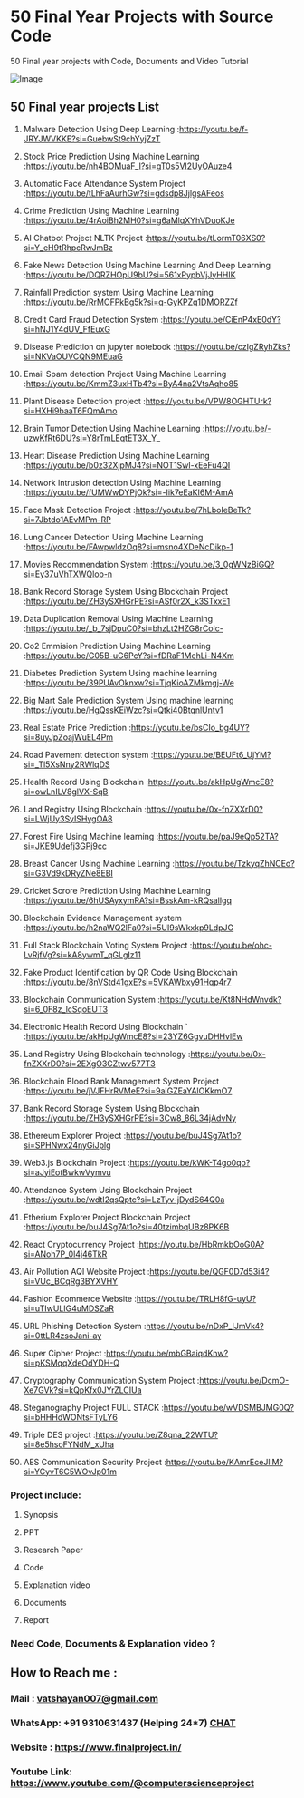 # 50 Final Year Projects with Source Code
50 Final year projects with Code, Documents and Video Tutorial

![Image](https://github.com/user-attachments/assets/bfb76e0a-9d2e-4ba2-9abb-75027783faed)

## 50 Final year projects List 

1. Malware Detection Using Deep Learning                        :https://youtu.be/f-JRYJWVKKE?si=GuebwSt9chYyjZzT

2. Stock Price Prediction Using Machine Learning                :https://youtu.be/nh4BOMuaF_I?si=gT0s5Vl2UyOAuze4
3. Automatic Face Attendance System Project                     :https://youtu.be/tLhFaAurhGw?si=gdsdp8JjlgsAFeos
4. Crime Prediction Using Machine Learning                      :https://youtu.be/4rAoiBh2MH0?si=g6aMlqXYhVDuoKJe
5. AI Chatbot Project NLTK Project                              :https://youtu.be/tLormT06XS0?si=Y_eH9tRhpcRwJmBz
6. Fake News Detection Using Machine Learning And Deep Learning :https://youtu.be/DQRZHOpU9bU?si=561xPypbVjJyHHIK
7. Rainfall Prediction system Using Machine Learning            :https://youtu.be/RrMOFPkBg5k?si=q-GyKPZq1DMORZZf
8. Credit Card Fraud Detection System                           :https://youtu.be/CiEnP4xE0dY?si=hNJ1Y4dUV_FfEuxG
9. Disease Prediction on jupyter notebook                       :https://youtu.be/czIgZRyhZks?si=NKVaOUVCQN9MEuaG
10. Email Spam detection Project Using Machine Learning         :https://youtu.be/KmmZ3uxHTb4?si=ByA4na2VtsAqho85
11. Plant Disease Detection project                             :https://youtu.be/VPW8OGHTUrk?si=HXHi9baaT6FQmAmo
12. Brain Tumor Detection Using Machine Learning                :https://youtu.be/-uzwKfRt6DU?si=Y8rTmLEqtET3X_Y_
13. Heart Disease Prediction Using Machine Learning             :https://youtu.be/b0z32XjpMJ4?si=NOT1Swl-xEeFu4QI 
14. Network Intrusion detection Using Machine Learning          :https://youtu.be/fUMWwDYPjOk?si=-Iik7eEaKI6M-AmA
15. Face Mask Detection Project                                 :https://youtu.be/7hLboIeBeTk?si=7Jbtdo1AEvMPm-RP
16. Lung Cancer Detection Using Machine Learning                :https://youtu.be/FAwpwldzOq8?si=msno4XDeNcDikp-1
17. Movies Recommendation System                                :https://youtu.be/3_0gWNzBiGQ?si=Ey37uVhTXWQlob-n
18. Bank Record Storage System Using Blockchain Project         :https://youtu.be/ZH3ySXHGrPE?si=ASf0r2X_k3STxxE1 
19. Data Duplication Removal Using Machine Learning             :https://youtu.be/_b_7sjDpuC0?si=bhzLt2HZG8rColc- 
20. Co2 Emmision Prediction Using Machine Learning              :https://youtu.be/G05B-uG6PcY?si=fDRaF1MehLi-N4Xm
21. Diabetes Prediction System Using machine learning           :https://youtu.be/39PUAvOknxw?si=TjqKioAZMkmgj-We
22. Big Mart Sale Prediction System Using machine learning      :https://youtu.be/HgQssKEiWzc?si=Qtki40BtqnlUntv1
23. Real Estate Price Prediction                                :https://youtu.be/bsCIo_bg4UY?si=8uyJpZoajWuEL4Pm
24. Road Pavement detection system                              :https://youtu.be/BEUFt6_UjYM?si=_Tl5XsNny2RWlqDS
25. Health Record Using Blockchain                              :https://youtu.be/akHpUgWmcE8?si=owLnILV8glVX-SqB
26. Land Registry Using Blockchain                              :https://youtu.be/0x-fnZXXrD0?si=LWjUy3SyISHygOA8
27. Forest Fire Using Machine learning                          :https://youtu.be/paJ9eQp52TA?si=JKE9Udefj3GPj9cc
28. Breast Cancer Using Machine Learning                        :https://youtu.be/TzkyqZhNCEo?si=G3Vd9kDRyZNe8EBI
29. Cricket Scrore Prediction Using Machine Learning            :https://youtu.be/6hUSAyxymRA?si=BsskAm-kRQsalIgq
30. Blockchain Evidence Management system                       :https://youtu.be/h2naWQ2lFa0?si=5UI9sWkxkp9LdpJG
31. Full Stack Blockchain Voting System Project	                :https://youtu.be/ohc-LvRjfVg?si=kA8ywmT_qGLgIz11
32. Fake Product Identification by QR Code Using Blockchain	    :https://youtu.be/8nVStd41gxE?si=5VKAWbxy91Hqp4r7
33. Blockchain Communication System	                            :https://youtu.be/Kt8NHdWnvdk?si=6_0F8z_lcSqoEUT3
34. Electronic Health Record Using Blockchain	`               :https://youtu.be/akHpUgWmcE8?si=23YZ6GgvuDHHvlEw
35. Land Registry Using Blockchain technology	                :https://youtu.be/0x-fnZXXrD0?si=2EXgO3CZtwv577T3
36. Blockchain Blood Bank Management System Project	            :https://youtu.be/jVJFHrRVMeE?si=9alGZEaYAlOKkmO7
37. Bank Record Storage System Using Blockchain	                :https://youtu.be/ZH3ySXHGrPE?si=3Cw8_86L34jAdvNy
38. Ethereum Explorer Project	                                :https://youtu.be/buJ4Sg7At1o?si=SPHNwx24nyGiJplg
39. Web3.js Blockchain Project	                                :https://youtu.be/kWK-T4go0qo?si=aJyiEotBwkwVymvu
40. Attendance System Using Blockchain Project	                :https://youtu.be/wdtI2qsQptc?si=LzTyv-jDydS64Q0a
41. Etherium Explorer Project Blockchain Project                :https://youtu.be/buJ4Sg7At1o?si=40tzimbqUBz8PK6B
42. React Cryptocurrency Project                                :https://youtu.be/HbRmkbOoG0A?si=ANoh7P_0l4j46TkR
43. Air Pollution AQI Website Project                           :https://youtu.be/QGF0D7d53i4?si=VUc_BCqRg3BYXVHY
44. Fashion Ecommerce Website                                   :https://youtu.be/TRLH8fG-uyU?si=uTIwULIG4uMDSZaR
45. URL Phishing Detection System                               :https://youtu.be/nDxP_lJmVk4?si=0ttLR4zsoJani-ay
46. Super Cipher Project	                                    :https://youtu.be/mbGBaiqdKnw?si=pKSMqqXdeOdYDH-Q
47. Cryptography Communication System Project	                :https://youtu.be/DcmO-Xe7GVk?si=kQpKfx0JYrZLCIUa
48. Steganography Project FULL STACK	                        :https://youtu.be/wVDSMBJMG0Q?si=bHHHdWONtsFTyLY6
49. Triple DES project	                                        :https://youtu.be/Z8qna_22WTU?si=8e5hsoFYNdM_xUha
50. AES Communication Security Project	                        :https://youtu.be/KAmrEceJllM?si=YCyvT6C5WOvJp01m
    
### Project include: 

1. Synopsis

2. PPT

3. Research Paper


4. Code

5. Explanation video

6. Documents

7. Report


### Need Code, Documents & Explanation video ? 

## How to Reach me :

### Mail : vatshayan007@gmail.com 

### WhatsApp: +91 9310631437 (Helping 24*7) **[CHAT](https://wa.me/message/CHWN2AHCPMAZK1)** 

### Website : https://www.finalproject.in/

### Youtube Link: https://www.youtube.com/@computerscienceproject
